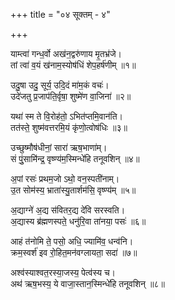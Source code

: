 +++
title = "०४ सूक्तम् - ४"

+++

याम्त्वा॑ गन्ध॒र्वो अख॑न॒द्वरु॑णाय मृ॒तभ्र॑जे।  
तां त्वा॑ व॒यं ख॑नाम॒स्योष॑धिं शेप॒हर्ष॑णीम् ॥१॥

उदु॒षा उदु॒ सूर्य॒ उदि॒दं मा॑म॒कं वचः॑।  
उदे॑जतु प्र॒जाप॑ति॒र्वृषा॒ शुष्मे॑ण वा॒जिना॑ ॥२॥

यथा॑ स्म ते वि॒रोह॑तो॒ ऽभित॑प्तमि॒वान॑ति।  
तत॑स्ते॒ शुष्म॑वत्तरमि॒यं कृ॑णो॒त्वोष॑धिः ॥३॥

उच्छुष्मौष॑धीनां॒ सारा॑ ऋष॒भाणा॑म्।  
सं पुं॒सामि॑न्द्र॒ वृष्ण्य॑म॒स्मिन्धे॑हि तनूवशिन् ॥४॥

अ॒पां रसः॑ प्रथम॒जो ऽथो॒ वन॒स्पती॑नाम्।  
उ॒त सोम॑स्य॒ भ्राता॑स्यु॒तार्शम॑सि॒ वृष्ण्य॑म् ॥५॥

अ॒द्याग्ने॑ अ॒द्य स॑वितर॒द्य दे॑वि सरस्वति।  
अ॒द्यास्य ब्र॑ह्मणस्पते॒ धनु॑रि॒वा ता॑नया॒ पसः॑ ॥६॥

आहं त॑नोमि ते॒ पसो॒ अधि॒ ज्यामि॑व॒ धन्व॑नि।  
क्रम॒स्वर्श॑ इव रो॒हित॒मन॑वग्लायता॒ सदा॑ ॥७॥

अश्व॑स्याश्वत॒रस्या॒जस्य॒ पेत्व॑स्य च।  
अथ॑ ऋष॒भस्य॒ ये वाजा॒स्तान॒स्मिन्धे॑हि तनूवशिन् ॥८॥
